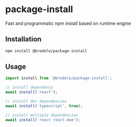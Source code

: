 # package-install

Fast and programmatic npm install based on runtime engine

## Installation

```sh
npm install @bredele/package-install
```

## Usage

```ts
import install from '@bredele/package-install';

// install dependency
await install('react');

// install dev dependencies
await install('typescript', true);

// install multiple dependencies
await install('react react-dom');
```
